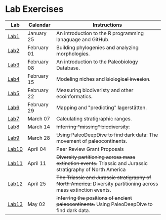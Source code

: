# Lab Exercises

Lab | Calendar | Instructions
--------- | --------- | ---------- 
[Lab1](https://github.com/aazaff/startLearn.R/blob/master/README.md) | January 25 | An introduction to the R programming lanaguage and GitHub. 
[Lab2](https://github.com/aazaff/paleobiologyWebsite/blob/master/LabExercise2.md) | February 01 | Building phylogenies and analyzing morphologies.
[Lab3](https://github.com/aazaff/paleobiologyWebsite/blob/master/LabExercise3.md) | February 08 | An introduction to the Paleobiology Database.
[Lab4](https://github.com/aazaff/paleobiologyWebsite/blob/master/LabExercise4.md) | February 15 | Modeling niches and <strike>biological invasion</strike>.
[Lab5](https://github.com/aazaff/paleobiologyWebsite/blob/master/LabExercise5.md) | February 22 | Measuring biodiveristy and other ecoinformatics.
[Lab6](https://github.com/aazaff/paleobiologyWebsite/blob/master/LabExercise6.md) | February 29 | Mapping and "predicting" lagerst&auml;tten.
[Lab7](https://github.com/aazaff/paleobiologyWebsite/blob/master/LabExercise7.md) | March 07 | Calculating stratigraphic ranges.
[Lab8](https://github.com/aazaff/paleobiologyWebsite/blob/master/LabExercise8.md) | March 14 | <strike>Inferring "missing" biodiversity.</strike>
[Lab9](https://github.com/aazaff/paleobiologyWebsite/blob/master/LabExercise9.md) | March 28 | <strike>Using PaleoDeepDive to find dark data.</strike> The movement of paleocontinents.
[Lab10](https://github.com/aazaff/teachPaleobiology/blob/master/LabExercise10.md) | April 04 | Peer Review Grant Proposals
[Lab11](https://github.com/aazaff/teachPaleobiology/blob/master/GSAProposals/LabExercise11.md) | April 11 | <strike>Diversity partitioning across mass extinction events.</strike> Triassic and Jurassic stratigraphy of North America
[Lab12](https://github.com/aazaff/paleobiologyWebsite/blob/master/LabExercise12.md) | April 25 | <strike>The Triassic and Jurassic stratigraphy of North America.</strike> Diversity partitioning across mass extinction events.
[Lab13](https://github.com/aazaff/paleobiologyWebsite/blob/master/LabExercise13.md) | May 02 | <strike>Inferring the positions of ancient paleocontinents.</strike> Using PaleoDeepDive to find dark data.
